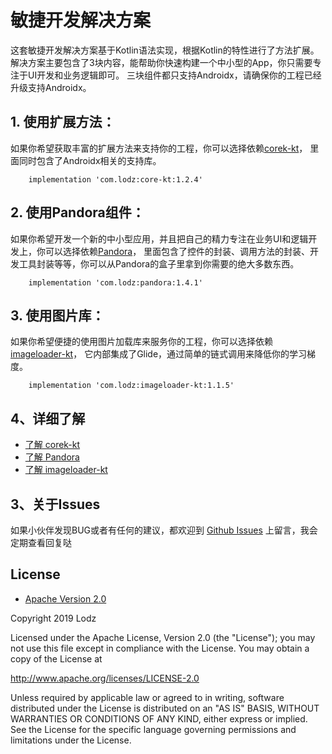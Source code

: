 # 敏捷开发解决方案
这套敏捷开发解决方案基于Kotlin语法实现，根据Kotlin的特性进行了方法扩展。
解决方案主要包含了3块内容，能帮助你快速构建一个中小型的App，你只需要专注于UI开发和业务逻辑即可。
三块组件都只支持Androidx，请确保你的工程已经升级支持Androidx。

## 1. 使用扩展方法：
如果你希望获取丰富的扩展方法来支持你的工程，你可以选择依赖[corek-kt](https://github.com/LZ9/AgileDevKt/blob/master/corekt/readme_core.md)，
里面同时包含了Androidx相关的支持库。
```
    implementation 'com.lodz:core-kt:1.2.4'
```

## 2. 使用Pandora组件：
如果你希望开发一个新的中小型应用，并且把自己的精力专注在业务UI和逻辑开发上，你可以选择依赖[Pandora](https://github.com/LZ9/AgileDevKt/blob/master/pandora/document/readme_pandora.md)，
里面包含了控件的封装、调用方法的封装、开发工具封装等等，你可以从Pandora的盒子里拿到你需要的绝大多数东西。
```
    implementation 'com.lodz:pandora:1.4.1'
```

## 3. 使用图片库：
如果你希望便捷的使用图片加载库来服务你的工程，你可以选择依赖[imageloader-kt](https://github.com/LZ9/AgileDevKt/blob/master/imageloaderkt/readme_imageloader.md)，
它内部集成了Glide，通过简单的链式调用来降低你的学习梯度。
```
    implementation 'com.lodz:imageloader-kt:1.1.5'
```

## 4、详细了解
- [了解 corek-kt](https://github.com/LZ9/AgileDevKt/blob/master/corekt/readme_core.md)
- [了解 Pandora](https://github.com/LZ9/AgileDevKt/blob/master/pandora/document/readme_pandora.md)
- [了解 imageloader-kt](https://github.com/LZ9/AgileDevKt/blob/master/imageloaderkt/readme_imageloader.md)

## 3、关于Issues
如果小伙伴发现BUG或者有任何的建议，都欢迎到 [Github Issues](https://github.com/LZ9/AgileDevKt/issues) 上留言，我会定期查看回复哒

## License
- [Apache Version 2.0](http://www.apache.org/licenses/LICENSE-2.0.html)

Copyright 2019 Lodz

Licensed under the Apache License, Version 2.0 (the "License");
you may not use this file except in compliance with the License.
You may obtain a copy of the License at

<http://www.apache.org/licenses/LICENSE-2.0>

Unless required by applicable law or agreed to in writing, software
distributed under the License is distributed on an "AS IS" BASIS,
WITHOUT WARRANTIES OR CONDITIONS OF ANY KIND, either express or implied.
See the License for the specific language governing permissions and
limitations under the License.
